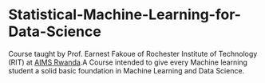 # Statistical-Machine-Learning-for-Data-Science

Course taught by Prof. Earnest Fakoue of Rochester Institute of Technology (RIT) at [AIMS Rwanda](https://aims.ac.rw/).A Course intended to give every Machine learning student a solid basic foundation in Machine Learning and Data Science.
